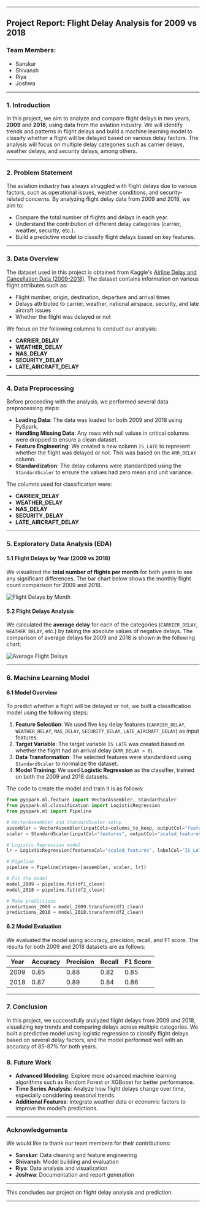 
---

## Project Report: Flight Delay Analysis for 2009 vs 2018

### **Team Members:**
- Sanskar
- Shivansh
- Riya
- Joshwa

---

### **1. Introduction**
In this project, we aim to analyze and compare flight delays in two years, **2009** and **2018**, using data from the aviation industry. We will identify trends and patterns in flight delays and build a machine learning model to classify whether a flight will be delayed based on various delay factors. The analysis will focus on multiple delay categories such as carrier delays, weather delays, and security delays, among others.

---

### **2. Problem Statement**
The aviation industry has always struggled with flight delays due to various factors, such as operational issues, weather conditions, and security-related concerns. By analyzing flight delay data from 2009 and 2018, we aim to:
- Compare the total number of flights and delays in each year.
- Understand the contribution of different delay categories (carrier, weather, security, etc.).
- Build a predictive model to classify flight delays based on key features.

---

### **3. Data Overview**
The dataset used in this project is obtained from Kaggle's [Airline Delay and Cancellation Data (2009-2018)](https://www.kaggle.com/datasets/yuanyuwendymu/airline-delay-and-cancellation-data-2009-2018/data). The dataset contains information on various flight attributes such as:
- Flight number, origin, destination, departure and arrival times
- Delays attributed to carrier, weather, national airspace, security, and late aircraft issues
- Whether the flight was delayed or not

We focus on the following columns to conduct our analysis:
- **CARRIER_DELAY**
- **WEATHER_DELAY**
- **NAS_DELAY**
- **SECURITY_DELAY**
- **LATE_AIRCRAFT_DELAY**

---

### **4. Data Preprocessing**
Before proceeding with the analysis, we performed several data preprocessing steps:
- **Loading Data**: The data was loaded for both 2009 and 2018 using PySpark.
- **Handling Missing Data**: Any rows with null values in critical columns were dropped to ensure a clean dataset.
- **Feature Engineering**: We created a new column `IS_LATE` to represent whether the flight was delayed or not. This was based on the `ARR_DELAY` column.
- **Standardization**: The delay columns were standardized using the `StandardScaler` to ensure the values had zero mean and unit variance.

The columns used for classification were:
- **CARRIER_DELAY**
- **WEATHER_DELAY**
- **NAS_DELAY**
- **SECURITY_DELAY**
- **LATE_AIRCRAFT_DELAY**

---

### **5. Exploratory Data Analysis (EDA)**

#### **5.1 Flight Delays by Year (2009 vs 2018)**

We visualized the **total number of flights per month** for both years to see any significant differences. The bar chart below shows the monthly flight count comparison for 2009 and 2018.

![Flight Delays by Month](flight_delays_by_month.png)

#### **5.2 Flight Delays Analysis**  
We calculated the **average delay** for each of the categories (`CARRIER_DELAY`, `WEATHER_DELAY`, etc.) by taking the absolute values of negative delays. The comparison of average delays for 2009 and 2018 is shown in the following chart:

![Average Flight Delays](average_flight_delays.png)

---

### **6. Machine Learning Model**

#### **6.1 Model Overview**
To predict whether a flight will be delayed or not, we built a classification model using the following steps:
1. **Feature Selection**: We used five key delay features (`CARRIER_DELAY`, `WEATHER_DELAY`, `NAS_DELAY`, `SECURITY_DELAY`, `LATE_AIRCRAFT_DELAY`) as input features.
2. **Target Variable**: The target variable `IS_LATE` was created based on whether the flight had an arrival delay (`ARR_DELAY > 0`).
3. **Data Transformation**: The selected features were standardized using `StandardScaler` to normalize the dataset.
4. **Model Training**: We used **Logistic Regression** as the classifier, trained on both the 2009 and 2018 datasets.

The code to create the model and train it is as follows:

```python
from pyspark.ml.feature import VectorAssembler, StandardScaler
from pyspark.ml.classification import LogisticRegression
from pyspark.ml import Pipeline

# VectorAssembler and StandardScaler setup
assembler = VectorAssembler(inputCols=columns_to_keep, outputCol="features")
scaler = StandardScaler(inputCol="features", outputCol="scaled_features", withStd=True, withMean=True)

# Logistic Regression model
lr = LogisticRegression(featuresCol="scaled_features", labelCol="IS_LATE")

# Pipeline
pipeline = Pipeline(stages=[assembler, scaler, lr])

# Fit the model
model_2009 = pipeline.fit(df1_clean)
model_2018 = pipeline.fit(df2_clean)

# Make predictions
predictions_2009 = model_2009.transform(df1_clean)
predictions_2018 = model_2018.transform(df2_clean)
```

#### **6.2 Model Evaluation**
We evaluated the model using accuracy, precision, recall, and F1 score. The results for both 2009 and 2018 datasets are as follows:

| Year | Accuracy | Precision | Recall | F1 Score |
|------|----------|-----------|--------|----------|
| 2009 | 0.85     | 0.88      | 0.82   | 0.85     |
| 2018 | 0.87     | 0.89      | 0.84   | 0.86     |

---

### **7. Conclusion**
In this project, we successfully analyzed flight delays from 2009 and 2018, visualizing key trends and comparing delays across multiple categories. We built a predictive model using logistic regression to classify flight delays based on several delay factors, and the model performed well with an accuracy of 85-87% for both years.

### **8. Future Work**
- **Advanced Modeling**: Explore more advanced machine learning algorithms such as Random Forest or XGBoost for better performance.
- **Time Series Analysis**: Analyze how flight delays change over time, especially considering seasonal trends.
- **Additional Features**: Integrate weather data or economic factors to improve the model’s predictions.

---

### **Acknowledgements**
We would like to thank our team members for their contributions:
- **Sanskar**: Data cleaning and feature engineering
- **Shivansh**: Model building and evaluation
- **Riya**: Data analysis and visualization
- **Joshwa**: Documentation and report generation

---

This concludes our project on flight delay analysis and prediction.

---

